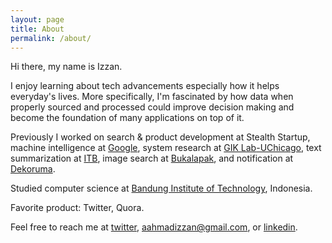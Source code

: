 ```yaml
---
layout: page
title: About
permalink: /about/
---
```


Hi there, my name is Izzan.

I enjoy learning about tech advancements especially how it helps everyday's lives. More specifically, I'm fascinated by how data when properly sourced and processed could improve decision making and become the foundation of many applications on top of it.

Previously I worked on search & product development at Stealth Startup, machine intelligence at [Google](https://www.google.com/), system research at [GIK Lab](https://sites.google.com/site/garudailmukomputer/)[-UChicago](https://www.uchicago.edu/), text summarization at [ITB](https://if.stei.itb.ac.id/), image search at [Bukalapak](https://www.bukalapak.com/), and notification at [Dekoruma](https://www.dekoruma.com/).

Studied computer science at [Bandung Institute of Technology](https://if.stei.itb.ac.id/), Indonesia.

Favorite product: Twitter, Quora.

Feel free to reach me at [twitter](https://twitter.com/regrezan), [aahmadizzan@gmail.com](mailto:aahmadizzan@gmail.com), or [linkedin](https://www.linkedin.com/in/ahmadizzan/).
